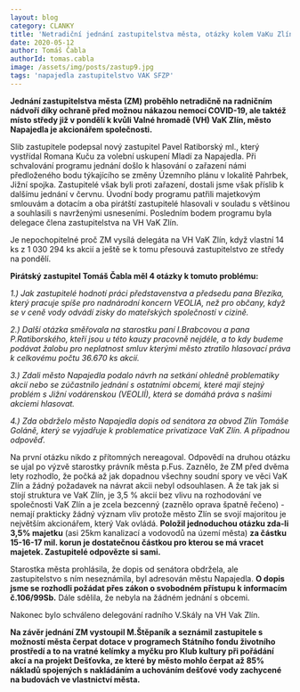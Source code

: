 ```yaml
---
layout: blog
category: CLANKY
title: 'Netradiční jednání zastupitelstva města, otázky kolem VaKu Zlín a dotační programy SFŽP.'
date: 2020-05-12
author: Tomáš Čabla
authorId: tomas.cabla
image: /assets/img/posts/zastup9.jpg  
tags: 'napajedla zastupitelstvo VAK SFZP'
---
```

**Jednání zastupitelstva města (ZM) proběhlo netradičně na radničním nádvoří díky ochraně před možnou nákazou nemocí COVID-19, ale taktéž místo středy již v pondělí k kvůli Valné hromadě (VH) VaK Zlín, město Napajedla je akcionářem společnosti.** 

Slib zastupitele podepsal nový zastupitel Pavel Ratiborský ml., který vystřídal Romana Kuču za volební uskupení Mladí za Napajedla. Při schvalování programu jednání došlo k hlasování o zařazení námi předloženého bodu týkajícího se změny Územního plánu v lokalitě Pahrbek, Jižní spojka. Zastupitelé však byli proti zařazení, dostali jsme však příslib k dalšímu jednání v červnu. Úvodní body programu patřili majetkovým smlouvám a dotacím a oba pirátští zastupitelé hlasovali v souladu s většinou a souhlasili s navrženými usneseními. Posledním bodem programu byla delegace člena zastupitelstva na VH VaK Zlín.

Je nepochopitelné proč ZM vysílá delegáta na VH VaK Zlín, když vlastní 14 ks z 1 030 294 ks akcií a ještě se k tomu přesouvá zastupitelstvo ze středy na pondělí.

**Pirátský zastupitel Tomáš Čabla měl 4 otázky k tomuto problému:**

_1.) Jak zastupitelé hodnotí práci představenstva a předsedu pana Březíka, který pracuje spíše pro nadnárodní koncern VEOLIA, než pro občany, když se v ceně vody odvádí zisky do mateřských společností v cizině._

_2.) Další otázka směřovala na starostku paní I.Brabcovou a pana P.Ratiborského, kteří jsou u této kauzy pracovně nejdéle, a to kdy budeme podávat žalobu pro neplatnost smluv kterými město ztratilo hlasovací práva k celkovému počtu 36.670 ks akcií._

_3.) Zdali  město Napajedla podalo návrh na setkání ohledně problematiky akcií nebo se zúčastnilo jednání s ostatními obcemi, které mají stejný problém s Jižní vodárenskou (VEOLIÍ), která se domáhá práva s našimi akciemi hlasovat._

_4.) Zda obdrželo město Napajedla dopis od senátora za obvod Zlín Tomáše Goláně, který se vyjadřuje k problematice privatizace VaK Zlín. A případnou odpověď._

Na první otázku nikdo z přítomných nereagoval. Odpovědí na druhou otázku se ujal po výzvě starostky právník města p.Fus. Zaznělo, že ZM před dvěma lety rozhodlo, že počká až jak dopadnou  všechny soudní spory ve věci VaK Zlín a žádný požadavek na návrat akcii nebyl odsouhlasen. A že tak jak si stojí struktura ve VaK Zlín, je 3,5 % akcií bez vlivu na rozhodování ve společnosti  VaK Zlín a je zcela bezcenný (zaznělo oprava špatně řečeno) - nemají prakticky žádný význam vliv protože město Zlín se svojí majoritou je největším akcionářem, který Vak ovládá. **Položil jednoduchou otázku zda-li  3,5% majetku** (asi 25km kanalizací a vodovodů na území města) **za částku 15-16-17 mil. korun je dostatečnou částkou pro kterou se má vracet majetek. Zastupitelé odpovězte si sami.** 

Starostka města prohlásila, že dopis od senátora obdržela, ale zastupitelstvo s ním neseznámila, byl adresován městu Napajedla. **O dopis jsme se rozhodli požádat přes zákon o svobodném přístupu k informacím č.106/99Sb.** Dále sdělila, že nebyla na žádném jednání s obcemi.

Nakonec bylo schváleno delegování radního V.Skály na VH Vak Zlín.

**Na závěr jednání ZM vystoupil M.Štěpaník a seznámil zastupitele s možností města čerpat dotace v programech Státního fondu životního prostředí a to na vratné kelímky a myčku pro Klub kultury při pořádání akcí a na projekt Dešťovka, ze které by město mohlo čerpat až 85% nákladů spojených s nakládáním a uchováním dešťové vody zachycené na budovách ve vlastnictví města.**
